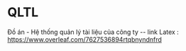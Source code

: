 # QLTL
Đồ án - Hệ thống quản lý tài liệu của công ty --
link Latex : https://www.overleaf.com/7627536894rtqbnyndnfrd
